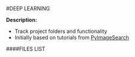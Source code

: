 #DEEP LEARNING

**Description:**  
* Track project folders and functionality
* Initially based on tutorials from [PyImageSearch](https://www.pyimagesearch.com/)

####FILES LIST
